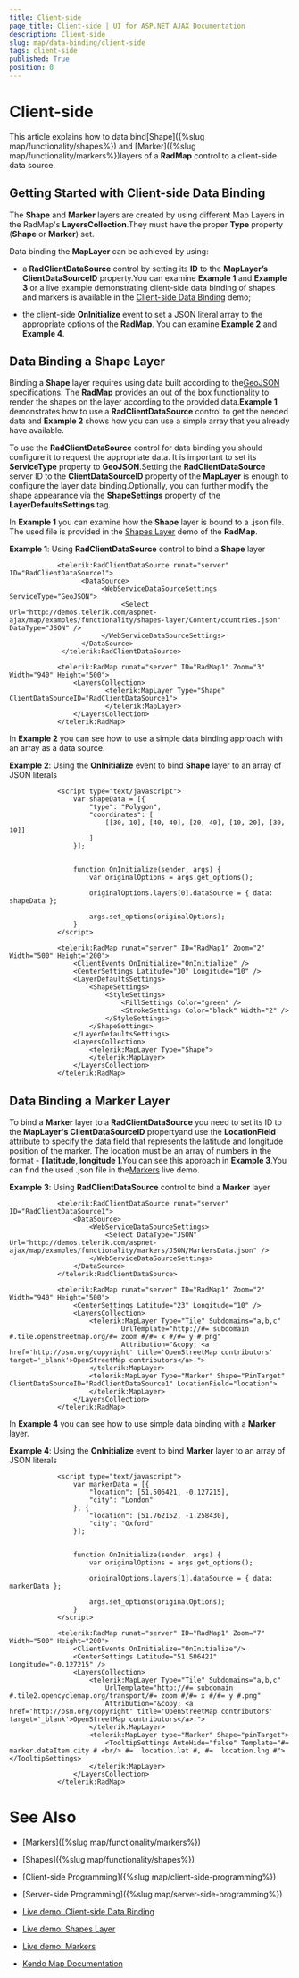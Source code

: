 ```yaml
---
title: Client-side
page_title: Client-side | UI for ASP.NET AJAX Documentation
description: Client-side
slug: map/data-binding/client-side
tags: client-side
published: True
position: 0
---
```


# Client-side



This article explains how to data bind[Shape]({%slug map/functionality/shapes%}) and [Marker]({%slug map/functionality/markers%})layers of a __RadMap__ control to a client-side data source.

## Getting Started with Client-side Data Binding

The __Shape__ and __Marker__ layers are created by using different Map Layers in the RadMap's __LayersCollection__.They must have the proper __Type__ property (__Shape__ or __Marker__) set.

Data binding the __MapLayer__ can be achieved by using:

* a __RadClientDataSource__ control by setting its __ID__ to the __MapLayer’s ClientDataSourceID__ property.You can examine __Example 1__ and __Example 3__ or a live example demonstrating client-side data binding of shapes and markers is available in the [Client-side Data Binding](http://demos.telerik.com/aspnet-ajax/map/examples/data-binding/client-side-data-binding/defaultcs.aspx) demo;

* the client-side __OnInitialize__ event to set a JSON literal array to the appropriate options of the __RadMap__. You can examine __Example 2__ and __Example 4__.

## Data Binding a Shape Layer

Binding a __Shape__ layer requires using data built according to the[GeoJSON specifications](http://geojson.org/geojson-spec.html). The __RadMap__ provides an out of the box functionality to render the shapes on the layer according to the provided data.__Example 1__ demonstrates how to use a __RadClientDataSource__ control to get the needed data and __Example 2__	shows how you can use a simple array that you already have available.

To use the __RadClientDataSource__ control for data binding you should configure it to request the appropriate data. It is important to set its __ServiceType__ property to __GeoJSON__.Setting the __RadClientDataSource__ server ID to the __ClientDataSourceID__ property of the __MapLayer__ is enough to configure the layer data binding.Optionally, you can further modify the shape appearance via the __ShapeSettings__ property of the __LayerDefaultsSettings__ tag.

In __Example 1__ you can examine how the __Shape__ layer is bound to a .json file. The used file is provided in the	[Shapes Layer](http://demos.telerik.com/aspnet-ajax/map/examples/functionality/shapes-layer/defaultcs.aspx) demo of the __RadMap__.

__Example 1__: Using __RadClientDataSource__ control to bind a __Shape__ layer

````ASPNET
			<telerik:RadClientDataSource runat="server" ID="RadClientDataSource1">
				  <DataSource>
					   <WebServiceDataSourceSettings ServiceType="GeoJSON">
							<Select Url="http://demos.telerik.com/aspnet-ajax/map/examples/functionality/shapes-layer/Content/countries.json" DataType="JSON" />
					   </WebServiceDataSourceSettings>
				  </DataSource>
			 </telerik:RadClientDataSource>
	
			<telerik:RadMap runat="server" ID="RadMap1" Zoom="3" Width="940" Height="500">
				<LayersCollection>
						<telerik:MapLayer Type="Shape" ClientDataSourceID="RadClientDataSource1">
						</telerik:MapLayer>
				</LayersCollection>
			</telerik:RadMap>
````



In __Example 2__ you can see how to use a simple data binding approach with an array as a data source.

__Example 2__: Using the __OnInitialize__ event to bind __Shape__ layer to an array of JSON literals

````ASPNET
			<script type="text/javascript">
				var shapeData = [{
					"type": "Polygon",
					"coordinates": [
						[[30, 10], [40, 40], [20, 40], [10, 20], [30, 10]]
					]
				}];
	
	
				function OnInitialize(sender, args) {
					var originalOptions = args.get_options();
	
					originalOptions.layers[0].dataSource = { data: shapeData };
	
					args.set_options(originalOptions);
				}
			</script>
	
			<telerik:RadMap runat="server" ID="RadMap1" Zoom="2" Width="500" Height="200"> 
				<ClientEvents OnInitialize="OnInitialize" />
				<CenterSettings Latitude="30" Longitude="10" />
				<LayerDefaultsSettings>
					<ShapeSettings>
						<StyleSettings>
							<FillSettings Color="green" />
							<StrokeSettings Color="black" Width="2" />
						</StyleSettings>
					</ShapeSettings>
				</LayerDefaultsSettings>
				<LayersCollection>
					<telerik:MapLayer Type="Shape">
					</telerik:MapLayer>
				</LayersCollection>
			</telerik:RadMap>
````



## Data Binding a Marker Layer

To bind a __Marker__ layer to a __RadClientDataSource__ you need to set its ID to the __MapLayer's ClientDataSourceID__ propertyand use the __LocationField__ attribute to specify the data field that represents the latitude and longitude position of the marker. The location must be an array of numbers in the format - __[ latitude, longitude ]__.You can see this approach in __Example 3__.You can find the used .json file in the[Markers](http://demos.telerik.com/aspnet-ajax/map/examples/functionality/markers/defaultcs.aspx) live demo.

__Example 3__: Using __RadClientDataSource__ control to bind a __Marker__ layer

````ASPNET
			<telerik:RadClientDataSource runat="server" ID="RadClientDataSource1">
				<DataSource>
					<WebServiceDataSourceSettings>
						<Select DataType="JSON" Url="http://demos.telerik.com/aspnet-ajax/map/examples/functionality/markers/JSON/MarkersData.json" />
					</WebServiceDataSourceSettings>
				</DataSource>
			</telerik:RadClientDataSource>
	
			<telerik:RadMap runat="server" ID="RadMap1" Zoom="2" Width="940" Height="500">
				<CenterSettings Latitude="23" Longitude="10" />
				<LayersCollection>
					<telerik:MapLayer Type="Tile" Subdomains="a,b,c"
							UrlTemplate="http://#= subdomain #.tile.openstreetmap.org/#= zoom #/#= x #/#= y #.png"
							Attribution="&copy; <a href='http://osm.org/copyright' title='OpenStreetMap contributors' target='_blank'>OpenStreetMap contributors</a>.">
					</telerik:MapLayer>
					<telerik:MapLayer Type="Marker" Shape="PinTarget" ClientDataSourceID="RadClientDataSource1" LocationField="location">
					</telerik:MapLayer>
				</LayersCollection>
			</telerik:RadMap>
````



In __Example 4__ you can see how to use simple data binding with a __Marker__ layer.

__Example 4__: Using the __OnInitialize__ event to bind __Marker__ layer to an array of JSON literals

````ASPNET
			<script type="text/javascript">
				var markerData = [{
					"location": [51.506421, -0.127215],
					"city": "London"
				}, {
					"location": [51.762152, -1.258430],
					"city": "Oxford"
				}];
	
	
				function OnInitialize(sender, args) {
					var originalOptions = args.get_options();
	
					originalOptions.layers[1].dataSource = { data: markerData };
	
					args.set_options(originalOptions);
				}
			</script>
	
			<telerik:RadMap runat="server" ID="RadMap1" Zoom="7" Width="500" Height="200">
				<ClientEvents OnInitialize="OnInitialize"/> 
				<CenterSettings Latitude="51.506421" Longitude="-0.127215" />
				<LayersCollection>
					<telerik:MapLayer Type="Tile" Subdomains="a,b,c"
						UrlTemplate="http://#= subdomain #.tile2.opencyclemap.org/transport/#= zoom #/#= x #/#= y #.png"
						Attribution="&copy; <a href='http://osm.org/copyright' title='OpenStreetMap contributors' target='_blank'>OpenStreetMap contributors</a>.">
					</telerik:MapLayer>
					<telerik:MapLayer type="Marker" Shape="pinTarget">
						<TooltipSettings AutoHide="false" Template="#= marker.dataItem.city # <br/> #=  location.lat #, #=  location.lng #"></TooltipSettings>
					</telerik:MapLayer>
				</LayersCollection>
			</telerik:RadMap>
````



# See Also

 * [Markers]({%slug map/functionality/markers%})

 * [Shapes]({%slug map/functionality/shapes%})

 * [Client-side Programming]({%slug map/client-side-programming%})

 * [Server-side Programming]({%slug map/server-side-programming%})

 * [Live demo: Client-side Data Binding](http://demos.telerik.com/aspnet-ajax/map/examples/data-binding/client-side-data-binding/defaultcs.aspx)

 * [Live demo: Shapes Layer](http://demos.telerik.com/aspnet-ajax/map/examples/functionality/shapes-layer/defaultcs.aspx)

 * [Live demo: Markers](http://demos.telerik.com/aspnet-ajax/map/examples/functionality/markers/defaultcs.aspx)

 * [Kendo Map Documentation](http://docs.telerik.com/kendo-ui/api/dataviz/map)
